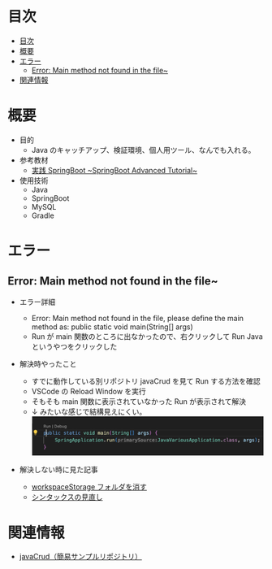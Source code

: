 # 目次

<!-- TOC -->

- [目次](#目次)
- [概要](#概要)
- [エラー](#エラー)
  - [Error: Main method not found in the file~](#error-main-method-not-found-in-the-file)
- [関連情報](#関連情報)

<!-- /TOC -->

# 概要

- 目的
  - Java のキャッチアップ、検証環境、個人用ツール、なんでも入れる。
- 参考教材
  - [実践 SpringBoot \~SpringBoot Advanced Tutorial\~](https://www.techpit.jp/courses/232)
- 使用技術
  - Java
  - SpringBoot
  - MySQL
  - Gradle

# エラー

## Error: Main method not found in the file~

- エラー詳細
  - Error: Main method not found in the file, please define the main method as: public static void main(String[] args)
  - Run が main 関数のところに出なかったので、右クリックして Run Java というやつをクリックした
- 解決時やったこと

  - すでに動作している別リポジトリ javaCrud を見て Run する方法を確認
  - VSCode の Reload Window を実行
  - そもそも main 関数に表示されていなかった Run が表示されて解決
  - ↓ みたいな感じで結構見えにくい。
    ![picture 0](images/07414e89fcee27c1b2a9d06d71b44a72f8ea467975a059dda240057eeaf012a0.png)

- 解決しない時に見た記事
  - [workspaceStorage フォルダを消す](https://teratail.com/questions/t2833q7nv8wior)
  - [シンタックスの見直し](https://ameblo.jp/taktak0/entry-12372913263.html)

# 関連情報

- [javaCrud（簡易サンプルリポジトリ）](https://github.com/jun0222/javaCrud)
